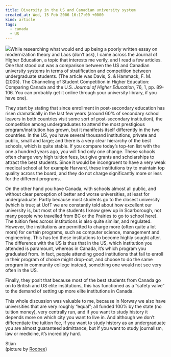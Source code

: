 ```yaml
---
title: Diversity in the US and Canadian university system
created_at: Wed, 15 Feb 2006 16:17:00 +0000
kind: article
tags:
  - canada
  - US
---
```


![](http://static.flickr.com/38/86505793_733b4e5d35_m.jpg)While
researching what would end up being a poorly written essay on
modernization theory and Laos (don’t ask), I came across the Journal of
Higher Education, a topic that interests me verily, and I read a few
articles. One that stood out was a comparison between the US and
Canadian university systems in terms of stratification and competition
between undergraduate students. (The article was Davis, S. & Hammack, F.
M. (2005). The Channeling of Student Competition in Higher Education:
Comparing Canada and the U.S. *Journal of Higher Education*, 76, 1, pp.
89-106. You can probably get it online through your university library,
if you have one).

They start by stating that since enrollment in post-secondary education
has risen dramatically in the last few years (around 60% of secondary
school leavers in both countries visit some sort of post-secondary
institution), the competition among undergraduates to attend the most
prestigious program/institution has grown, but it manifests itself
differently in the two countries. In the US, you have several thousand
institutions, private and public, small and large; and there is a very
clear hierarchy of the best schools, which is quite stable. If you
compare today’s top-ten list with the one a hundred years ago, you will
find only one change. These schools often charge very high tuition fees,
but give grants and scholarships to attract the best students. Since it
would be incongruent to have a very weak medical school at for example
Harvard, these institutions try to maintain top quality across the
board, and they do not charge significantly more or less for the
different programs.

On the other hand you have Canada, with schools almost all public, and
without clear perception of better and worse universities, at least for
undergraduate. Partly because most students go to the closest university
(which is true; at UofT we are constantly told about how excellent our
university is, but most of the students I know grew up in Scarborough,
not many people who travelled from BC or the Prairies to go to school
here). The tuition fees across institutions is also quite similar, and
regulated. However, the institutions are permitted to charge more (often
quite a lot more) for certain programs, such as computer science,
management and engineering. This has led these institutions to become
highly sought after. The difference with the US is thus that in the US,
which institution you attended is paramount, whereas in Canada, it’s
which program you graduated from. In fact, people attending good
institutions that fail to enroll in their program of choice might
drop-out, and choose to do the same program in community college
instead, something one would not see very often in the US.

Finally, they posit that because most of the best students from Canada
go on to British and US elite institutions, this has functioned as a
“safety valve” to the demand of setting up more elite institutions in
Canada.

This whole discussion was valuable to me, because in Norway we also have
universities that are very roughly “equal”; all funded 100% by the state
(no tuition money), very centrally run, and if you want to study history
it depends more on which city you want to live in. And although we don’t
differentiate the tuition fee, if you want to study history as an
undergraduate you are almost guaranteed admittance, but if you want to
study journalism, law or medicine, it’s incredibly hard.

Stian\
 (picture by [Roobee](http://flickr.com/photos/roba))
